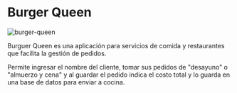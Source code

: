 # Burger Queen

![burger-queen](https://user-images.githubusercontent.com/110297/42118136-996b4a52-7bc6-11e8-8a03-ada078754715.jpg)

Burguer Queen es una aplicación para servicios de comida y restaurantes que facilita la gestión de pedidos.

Permite ingresar el nombre del cliente, tomar sus pedidos de "desayuno" o "almuerzo y cena" y al guardar el pedido indica el costo total y lo guarda en una base de datos para enviar a cocina.






